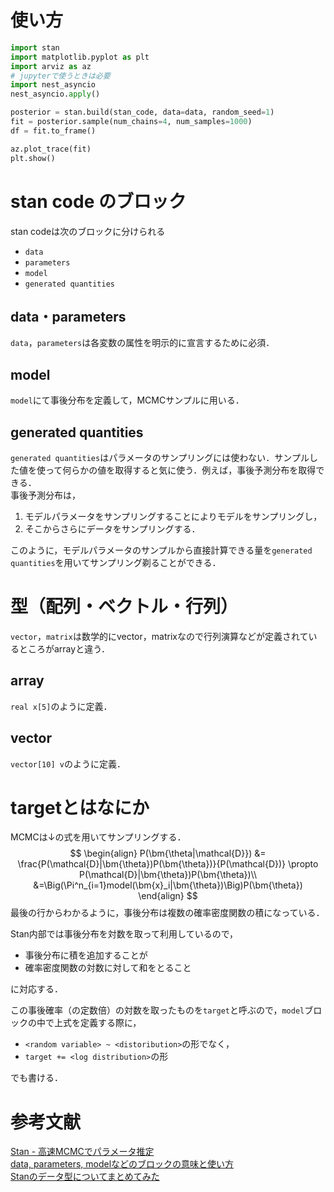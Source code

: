 # 使い方
```python
import stan
import matplotlib.pyplot as plt
import arviz as az
# jupyterで使うときは必要
import nest_asyncio
nest_asyncio.apply()

posterior = stan.build(stan_code, data=data, random_seed=1)
fit = posterior.sample(num_chains=4, num_samples=1000)
df = fit.to_frame()

az.plot_trace(fit)
plt.show()
```


# stan code のブロック
stan codeは次のブロックに分けられる
- `data`
- `parameters`
- `model`
- `generated quantities`
## data・parameters
`data`，`parameters`は各変数の属性を明示的に宣言するために必須．  

## model
`model`にて事後分布を定義して，MCMCサンプルに用いる．

## generated quantities
`generated quantities`はパラメータのサンプリングには使わない．サンプルした値を使って何らかの値を取得すると気に使う．例えば，事後予測分布を取得できる．  
事後予測分布は，
1. モデルパラメータをサンプリングすることによりモデルをサンプリングし，
2. そこからさらにデータをサンプリングする．

このように，モデルパラメータのサンプルから直接計算できる量を`generated quantities`を用いてサンプリング剃ることができる．

# 型（配列・ベクトル・行列）
`vector`，`matrix`は数学的にvector，matrixなので行列演算などが定義されているところがarrayと違う．
## array
`real x[5]`のように定義．

## vector
`vector[10] v`のように定義．


# targetとはなにか
MCMCは↓の式を用いてサンプリングする．
$$
\begin{align}
P(\bm{\theta|\mathcal{D}}) &= \frac{P(\mathcal{D}|\bm{\theta})P(\bm{\theta})}{P(\mathcal{D})} \propto P(\mathcal{D}|\bm{\theta})P(\bm{\theta})\\
&=\Big(\Pi^n_{i=1}model(\bm{x}_i|\bm{\theta})\Big)P(\bm{\theta}) 
\end{align}
$$
最後の行からわかるように，事後分布は複数の確率密度関数の積になっている．

Stan内部では事後分布を対数を取って利用しているので，
- 事後分布に積を追加することが
- 確率密度関数の対数に対して和をとること

に対応する．

この事後確率（の定数倍）の対数を取ったものを`target`と呼ぶので，`model`ブロックの中で上式を定義する際に，
- `<random variable> ~ <distoribution>`の形でなく，
- `target += <log distribution>`の形

でも書ける．








# 参考文献
[Stan - 高速MCMCでパラメータ推定](https://heavywatal.github.io/rstats/stan.html)  
[data, parameters, modelなどのブロックの意味と使い方](https://stats.biopapyrus.jp/bayesian-statistics/stan/stan-block.html)  
[Stanのデータ型についてまとめてみた](https://qiita.com/hoxo_m/items/e4dab11fed062689eff2)